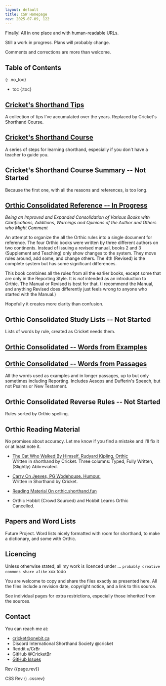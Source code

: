 ```yaml
---
layout: default
title: CSW Homepage
rev: 2025-07-09, 122
---
```


Finally! All in one place and with human-readable URLs.

Still a work in progress. Plans will probably change.

Comments and corrections are more than welcome.

## Table of Contents
{: .no_toc}
* toc
{:toc}



## [Cricket's Shorthand Tips](cr-shorthand-tips.md)

A collection of tips I've accumulated over the years. Replaced by Cricket's Shorthand Course.

## [Cricket's Shorthand Course](cr-shorthand-course.md)

A series of steps for learning shorthand, especially if you don't have a teacher to guide you.

## Cricket's Shorthand Course Summary -- Not Started

Because the first one, with all the reasons and references, is too long.

## [Orthic Consolidated Reference  -- In Progress](orth-cnsl-ref.md)

*Being an Improved and Expanded Consolidation of Various Books with Clarifications, Additions, Warnings and Opinions of the Author and Others who Might Comment*

An attempt to organize the all the Orthic rules into a single document for reference. The four Orthic books were written by three different authors on two continents. Instead of issuing a revised manual, books 2 and 3 (Supplement and Teaching) only show changes to the system. They move rules around, add some, and change others. The 4th (Revised) is the complete system but has some significant differences.

This book combines all the rules from all the earlier books, except some that are only in the Reporting Style. It is *not* intended as an introduction to Orthic. The Manual or Revised is best for that. (I recommend the Manual, and anything Revised does differently just feels wrong to anyone who started with the Manual.)

Hopefully it creates more clarity than confusion.

## Orthic Consolidated Study Lists -- Not Started

Lists of words by rule, created as Cricket needs them.

## [Orthic Consolidated -- Words from Examples](orth-cnsl-words-examples.md)

## [Orthic Consolidated -- Words from Passages](orth-cnsl-words-passages.md)

All the words used as examples and in longer passages, up to but only sometimes including Reporting. Includes Aesops and Dufferin's Speech, but not Psalms or New Testament.

## Orthic Consolidated Reverse Rules -- Not Started

Rules sorted by Orthic spelling.

## Orthic Reading Material

No promises about accuracy. Let me know if you find a mistake and I'll fix it or at least note it.

* [The Cat Who Walked By Himself, Rudyard Kipling, Orthic](reading-material/cat-walked-orthic/cat-main.md)\
Written in shorthand by Cricket. Three columns: Typed, Fully Written, (Slightly) Abbreviated.

* [Carry On Jeeves, PG Wodehouse. Humour.](reading-material/carry-on-jeeves-orthic/carry-on-main.md)\
Written in Shorthand by Cricket.


* [Reading Material On orthic.shorthand.fun](https://orthic.shorthand.fun/reading) 

* Orthic Hobbit (Crowd Sourced) and Hobbit Learns Orthic\
Cancelled.

## Papers and Word Lists

Future Project. Word lists nicely formatted with room for shorthand, to make a dictionary, and some with Orthic.

## Licencing

Unless otherwise stated, all my work is licenced under ...
``` probably creative commons share alike ```
xxx todo

You are welcome to copy and share the files exactly as presented here. All the files include a revision date, copyright notice, and a link to this source.

See individual pages for extra restrictions, especially those inherited from the sources.

## Contact

You can reach me at:
* cricket@onebit.ca
* Discord International Shorthand Society @cricket
* Reddit u/CrBr
* GitHub @CricketBr
* [GitHub Issues](https://github.com/CricketBr/Crickets-Shorthand-Site/issues)

Rev {{page.rev}}

CSS Rev 
{: .cssrev}





